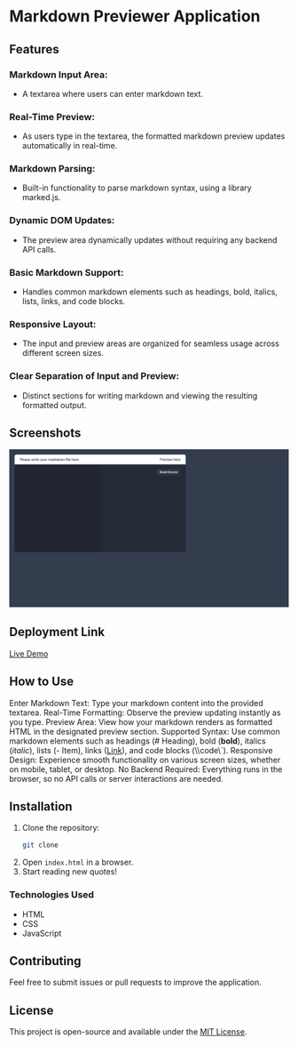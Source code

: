 # Markdown Previewer Application

## Features

### Markdown Input Area:

- A textarea where users can enter markdown text.

### Real-Time Preview:

- As users type in the textarea, the formatted markdown preview updates automatically in real-time.

### Markdown Parsing:

- Built-in functionality to parse markdown syntax, using a library marked.js.

### Dynamic DOM Updates:

- The preview area dynamically updates without requiring any backend API calls.

### Basic Markdown Support:

- Handles common markdown elements such as headings, bold, italics, lists, links, and code blocks.

### Responsive Layout:

- The input and preview areas are organized for seamless usage across different screen sizes.

### Clear Separation of Input and Preview:

- Distinct sections for writing markdown and viewing the resulting formatted output.

## Screenshots

![Markdown Previewer Thumbnail](image.png)

## Deployment Link

[Live Demo]()

## How to Use

Enter Markdown Text: Type your markdown content into the provided textarea.
Real-Time Formatting: Observe the preview updating instantly as you type.
Preview Area: View how your markdown renders as formatted HTML in the designated preview section.
Supported Syntax: Use common markdown elements such as headings (# Heading), bold (**bold**), italics (_italic_), lists (- Item), links ([Link](URL)), and code blocks (\\\code\\\`).
Responsive Design: Experience smooth functionality on various screen sizes, whether on mobile, tablet, or desktop.
No Backend Required: Everything runs in the browser, so no API calls or server interactions are needed.

## Installation

1. Clone the repository:
   ```sh
   git clone 
   ```
2. Open `index.html` in a browser.
3. Start reading new quotes!

### Technologies Used

- HTML
- CSS
- JavaScript

## Contributing

Feel free to submit issues or pull requests to improve the application.

## License

This project is open-source and available under the [MIT License](LICENSE).

